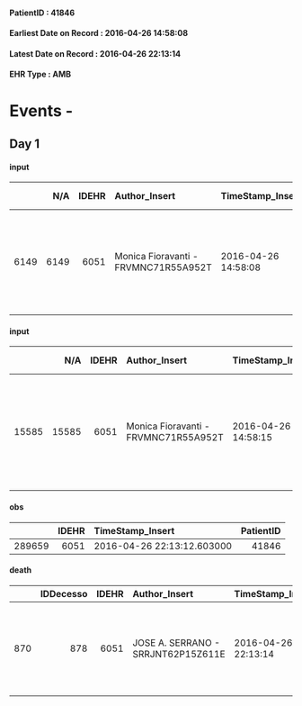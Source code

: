 
#### PatientID : 41846
#### Earliest Date on Record : 2016-04-26 14:58:08
#### Latest Date on Record : 2016-04-26 22:13:14
#### EHR Type : AMB

# Events - 

## Day 1

#### input
|      |    N/A |   IDEHR | Author_Insert                        | TimeStamp_Insert    |   IDAccess | EHRType   |   PatientID |   IDDigitalSignDocument | persone_vicine   |   Unnamed: 0_y |   IDANAMNESI_MED |   Non_Rilevabile_y | Note_Non_Rilevabile_y   | diagnosis                                                                                                 |
|-----:|-------:|--------:|:-------------------------------------|:--------------------|-----------:|:----------|------------:|------------------------:|:-----------------|---------------:|-----------------:|-------------------:|:------------------------|:----------------------------------------------------------------------------------------------------------|
| 6149 |   6149 |    6051 | Monica Fioravanti - FRVMNC71R55A952T | 2016-04-26 14:58:08 |      32797 | AMB       |       41846 |                  347297 | N/A              |           5252 |             4132 |                  0 | NR                      | noto mieloma multiplo non secernente diagnosticato nel 1998 trattato fino al dicembre 1998 poi monitorato |

#### input
|       |    N/A |   IDEHR | Author_Insert                        | TimeStamp_Insert    |   IDAccess | EHRType   |   PatientID |   IDDigitalSignDocument | persone_vicine   |   Unnamed: 0_y.1 |   IDDIAGNOSI_ICD |   Non_Rilevabile_y.1 | Note_Non_Rilevabile_y.1   | I_ICD                                         | II_ICD                                   | III_ICD                                                                                                                                                                  | IV_ICD                                                    | V_ICD                 | I_Anno   | II_Anno   | IV_Anno   |
|------:|-------:|--------:|:-------------------------------------|:--------------------|-----------:|:----------|------------:|------------------------:|:-----------------|-----------------:|-----------------:|---------------------:|:--------------------------|:----------------------------------------------|:-----------------------------------------|:-------------------------------------------------------------------------------------------------------------------------------------------------------------------------|:----------------------------------------------------------|:----------------------|:---------|:----------|:----------|
| 15585 |  15585 |    6051 | Monica Fioravanti - FRVMNC71R55A952T | 2016-04-26 14:58:15 |      32797 | AMB       |       41846 |                  347298 | N/A              |             1146 |             1146 |                    0 | NR                        | 20301 - Mieloma multiplo - in remissione#2267 | 185 - Tumori maligni della prostata#2112 | 25000 - Diabete mellito - tipo II o non specificato - non definito se scompensato - senza specificato - non definito se controllato - senza menzione di complicanze#2314 | 311 - Disturbo depressivo - non classificato altrove#2322 | 7994 - Cachessia#2765 | 1998#38  | 1996#36   | 2015#55   |

#### obs
|        |   IDEHR | TimeStamp_Insert           |   PatientID |
|-------:|--------:|:---------------------------|------------:|
| 289659 |    6051 | 2016-04-26 22:13:12.603000 |       41846 |

#### death
|     |   IDDecesso |   IDEHR | Author_Insert                      | TimeStamp_Insert    |   PatientID |   IDDigitalSignDocument | Date                | Luogo_decesso   | Note                                          |
|----:|------------:|--------:|:-----------------------------------|:--------------------|------------:|------------------------:|:--------------------|:----------------|:----------------------------------------------|
| 870 |         878 |    6051 | JOSE A. SERRANO - SRRJNT62P15Z611E | 2016-04-26 22:13:14 |       41846 |                  347698 | 2016-04-26 19:00:00 | # 2 Domicile    | He died before the charge of the press visit. |


